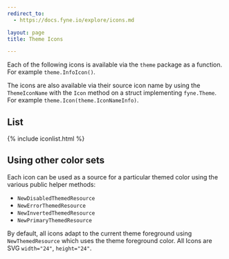 ```yaml
---
redirect_to:
  - https://docs.fyne.io/explore/icons.md

layout: page
title: Theme Icons

---
```


Each of the following icons is available via the `theme` package as a function. 
For example `theme.InfoIcon()`.

The icons are also available via their source icon name by using the `ThemeIconName` 
with the `Icon` method on a struct implementing `fyne.Theme`. For example `theme.Icon(theme.IconNameInfo)`.

## List

{% include iconlist.html %}

## Using other color sets

Each icon can be used as a source for a particular themed color using the various public helper methods:

* `NewDisabledThemedResource`
* `NewErrorThemedResource`
* `NewInvertedThemedResource`
* `NewPrimaryThemedResource`

By default, all icons adapt to the current theme foreground using `NewThemedResource`
which uses the theme foreground color. All Icons are SVG `width="24"`, `height="24"`.
